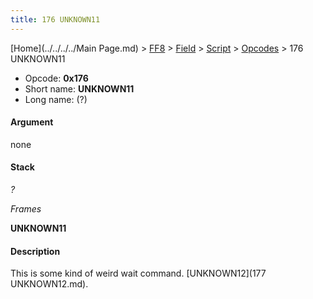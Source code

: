 ```yaml
---
title: 176 UNKNOWN11
---
```


[Home](../../../../Main Page.md) > [FF8](../../../../FF8.md) > [Field](../../../Field.md) > [Script](../../Script.md) > [Opcodes](../Opcodes.md) > 176 UNKNOWN11

-   Opcode: **0x176**
-   Short name: **UNKNOWN11**
-   Long name: (?)

#### Argument

none

#### Stack

  
*?*

*Frames*

**UNKNOWN11**

#### Description

This is some kind of weird wait command. [UNKNOWN12](177 UNKNOWN12.md).
